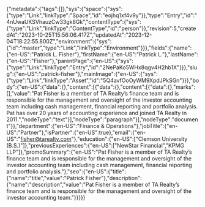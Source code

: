 {"metadata":{"tags":[]},"sys":{"space":{"sys":{"type":"Link","linkType":"Space","id":"eojhq1xf4v9y"}},"type":"Entry","id":"4nUwaUKSVhauzCw33gk8Gk","contentType":{"sys":{"type":"Link","linkType":"ContentType","id":"person"}},"revision":5,"createdAt":"2023-10-25T15:56:06.417Z","updatedAt":"2023-12-04T18:22:55.800Z","environment":{"sys":{"id":"master","type":"Link","linkType":"Environment"}}},"fields":{"name":{"en-US":"Patrick L. Fisher"},"firstName":{"en-US":"Patrick L."},"lastName":{"en-US":"Fisher"},"parentPage":{"en-US":{"sys":{"type":"Link","linkType":"Entry","id":"2NePaKo5WHx8qgv4H2hb1X"}}},"slug":{"en-US":"patrick-fisher"},"mainImage":{"en-US":{"sys":{"type":"Link","linkType":"Asset","id":"5Q4avfOoOyWM9XpdJPkSGn"}}},"body":{"en-US":{"data":{},"content":[{"data":{},"content":[{"data":{},"marks":[],"value":"Pat Fisher is a member of TA Realty’s finance team and is responsible for the management and oversight of the investor accounting team including cash management, financial reporting and portfolio analysis. Pat has over 20 years of accounting experience and joined TA Realty in 2011.","nodeType":"text"}],"nodeType":"paragraph"}],"nodeType":"document"}},"department":{"en-US":"Finance & Operations"},"jobTitle":{"en-US":"Partner"},"isPartner":{"en-US":true},"email":{"en-US":"fisher@tarealty.com"},"education":{"en-US":["Clemson University (B.S.)"]},"previousExperiences":{"en-US":["NewStar Financial","KPMG LLP"]},"promoSummary":{"en-US":"Pat Fisher is a member of TA Realty’s finance team and is responsible for the management and oversight of the investor accounting team including cash management, financial reporting and portfolio analysis."},"seo":{"en-US":{"title":{"name":"title","value":"Patrick Fisher"},"description":{"name":"description","value":"Pat Fisher is a member of TA Realty’s finance team and is responsible for the management and oversight of the investor accounting team."}}}}}